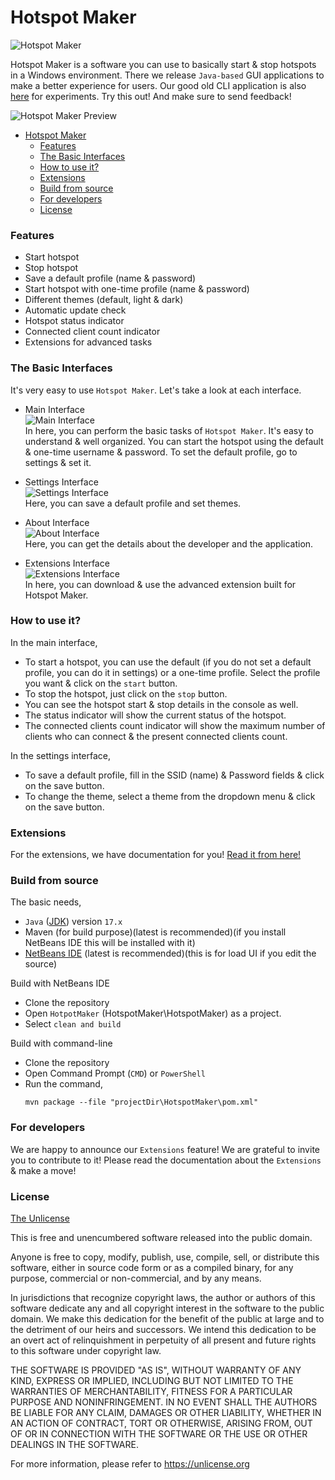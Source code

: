 # Hotspot Maker

![Hotspot Maker](Others/Media/hotspot%20maker.jpg "A tool for make hotspots!")

Hotspot Maker is a software you can use to basically start & stop hotspots in a Windows environment. There we release `Java-based` GUI applications to make a better experience for users. Our good old CLI application is also [here](https://github.com/NaveenB2004/HotspotMaker/releases/tag/v2.7) for experiments. Try this out! And make sure to send feedback!

![Hotspot Maker Preview](Others/Media/hotspot%20maker%20preview.jpg "Main Interface with Different Themes!")

- [Hotspot Maker](#hotspot-maker)
    - [Features](#features)
    - [The Basic Interfaces](#the-basic-interfaces)
    - [How to use it?](#how-to-use-it)
    - [Extensions](#extensions)
    - [Build from source](#build-from-source)
    - [For developers](#for-developers)
    - [License](#license)


### Features

- Start hotspot
- Stop hotspot
- Save a default profile (name & password)
- Start hotspot with one-time profile (name & password)
- Different themes (default, light & dark)
- Automatic update check
- Hotspot status indicator
- Connected client count indicator
- Extensions for advanced tasks

### The Basic Interfaces

It's very easy to use `Hotspot Maker`. Let's take a look at each interface.

- Main Interface\
  ![Main Interface](Others/Media/Interface1.PNG "Main Interface")\
  In here, you can perform the basic tasks of `Hotspot Maker`. It's easy to understand & well organized. You can start the hotspot using the default & one-time username & password. To set the default profile, go to settings & set it.

- Settings Interface\
  ![Settings Interface](Others/Media/Interface2.PNG "Settings Interface")\
  Here, you can save a default profile and set themes.

- About Interface\
  ![About Interface](Others/Media/Interface3.PNG "About Interface")\
  Here, you can get the details about the developer and the application.

- Extensions Interface\
  ![Extensions Interface](Others/Media/Interface4.PNG "Extensions Interface")\
  In here, you can download & use the advanced extension built for Hotspot Maker.

### How to use it?

In the main interface,
- To start a hotspot, you can use the default (if you do not set a default profile, you can do it in settings) or a one-time profile. Select the profile you want & click on the `start` button.
- To stop the hotspot, just click on the `stop` button.
- You can see the hotspot start & stop details in the console as well.
- The status indicator will show the current status of the hotspot.
- The connected clients count indicator will show the maximum number of clients who can connect & the present connected clients count.

In the settings interface,
- To save a default profile, fill in the SSID (name) & Password fields & click on the save button.
- To change the theme, select a theme from the dropdown menu & click on the save button.

### Extensions

For the extensions, we have documentation for you! [Read it from here!](Extensions/README.md)

### Build from source

The basic needs,
- `Java` ([JDK](https://www.oracle.com/java/technologies/javase/jdk17-archive-downloads.html)) version `17.x`
- Maven (for build purpose)(latest is recommended)(if you install  NetBeans IDE this will be installed with it)
- [NetBeans IDE](https://netbeans.apache.org/download/index.html) (latest is recommended)(this is for load UI if you edit the source)

Build with NetBeans IDE
- Clone the repository
- Open `HotpotMaker` (HotspotMaker\HotspotMaker) as a project.
- Select `clean and build`

Build with command-line
- Clone the repository
- Open Command Prompt (`CMD`) or `PowerShell`
- Run the command,
  ```
  mvn package --file "projectDir\HotspotMaker\pom.xml"
  ```

### For developers

We are happy to announce our `Extensions` feature! We are grateful to invite you to contribute to it! Please read the documentation about the `Extensions` & make a move!

### License

[The Unlicense](LICENSE)

This is free and unencumbered software released into the public domain.

Anyone is free to copy, modify, publish, use, compile, sell, or
distribute this software, either in source code form or as a compiled
binary, for any purpose, commercial or non-commercial, and by any
means.

In jurisdictions that recognize copyright laws, the author or authors
of this software dedicate any and all copyright interest in the
software to the public domain. We make this dedication for the benefit
of the public at large and to the detriment of our heirs and
successors. We intend this dedication to be an overt act of
relinquishment in perpetuity of all present and future rights to this
software under copyright law.

THE SOFTWARE IS PROVIDED "AS IS", WITHOUT WARRANTY OF ANY KIND,
EXPRESS OR IMPLIED, INCLUDING BUT NOT LIMITED TO THE WARRANTIES OF
MERCHANTABILITY, FITNESS FOR A PARTICULAR PURPOSE AND NONINFRINGEMENT.
IN NO EVENT SHALL THE AUTHORS BE LIABLE FOR ANY CLAIM, DAMAGES OR
OTHER LIABILITY, WHETHER IN AN ACTION OF CONTRACT, TORT OR OTHERWISE,
ARISING FROM, OUT OF OR IN CONNECTION WITH THE SOFTWARE OR THE USE OR
OTHER DEALINGS IN THE SOFTWARE.

For more information, please refer to <https://unlicense.org>
